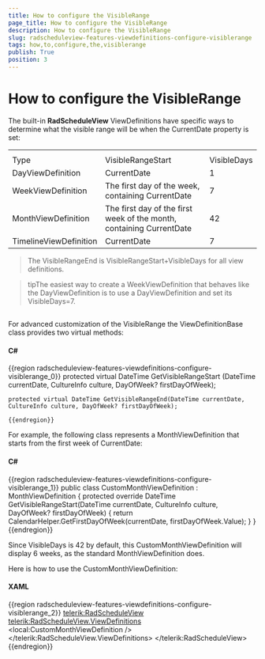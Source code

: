 ```yaml
---
title: How to configure the VisibleRange
page_title: How to configure the VisibleRange
description: How to configure the VisibleRange
slug: radscheduleview-features-viewdefinitions-configure-visiblerange
tags: how,to,configure,the,visiblerange
publish: True
position: 3
---
```


# How to configure the VisibleRange



The built-in __RadScheduleView__ ViewDefinitions have specific ways to determine what the visible range will be when the CurrentDate property is set:
			
<table><th><tr><td>Type</td><td>VisibleRangeStart</td><td>VisibleDays</td></tr></th><tr><td>DayViewDefinition</td><td>CurrentDate</td><td>1</td></tr><tr><td>WeekViewDefinition</td><td>The first day of the week, containing CurrentDate</td><td>7</td></tr><tr><td>MonthViewDefinition</td><td>The first day of the first week of the month, containing CurrentDate</td><td>42</td></tr><tr><td>TimelineViewDefinition</td><td>CurrentDate</td><td>7</td></tr></table>



>The VisibleRangeEnd is VisibleRangeStart+VisibleDays for all view definitions.



>tipThe easiest way to create a WeekViewDefinition that behaves like the DayViewDefinition is to use a DayViewDefinition and set its VisibleDays=7.

## 

For advanced customization of the VisibleRange the ViewDefinitionBase class provides two virtual methods:
				

#### __C#__

{{region radscheduleview-features-viewdefinitions-configure-visiblerange_0}}
	protected virtual DateTime GetVisibleRangeStart (DateTime currentDate, CultureInfo culture, DayOfWeek? firstDayOfWeek);
	
	protected virtual DateTime GetVisibleRangeEnd(DateTime currentDate, CultureInfo culture, DayOfWeek? firstDayOfWeek);
	
	{{endregion}}





For example, the following class represents a MonthViewDefinition that starts from the first week of CurrentDate:
   				

#### __C#__

{{region radscheduleview-features-viewdefinitions-configure-visiblerange_1}}
	public class CustomMonthViewDefinition : MonthViewDefinition
	{
		protected override DateTime GetVisibleRangeStart(DateTime currentDate, CultureInfo culture, DayOfWeek? firstDayOfWeek)
		{
			return CalendarHelper.GetFirstDayOfWeek(currentDate, firstDayOfWeek.Value);
		}
	}
	{{endregion}}





Since VisibleDays is 42 by default, this CustomMonthViewDefinition will display 6 weeks, as the standard MonthViewDefinition does.

Here is how to use the CustomMonthViewDefinition:

#### __XAML__

{{region radscheduleview-features-viewdefinitions-configure-visiblerange_2}}
	<telerik:RadScheduleView>
		<telerik:RadScheduleView.ViewDefinitions>
			<local:CustomMonthViewDefinition />
		</telerik:RadScheduleView.ViewDefinitions>
	</telerik:RadScheduleView>
	{{endregion}}


